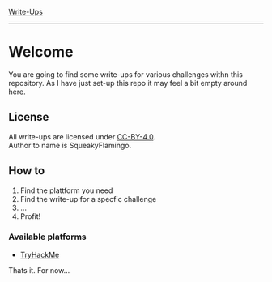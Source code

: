 [Write-Ups]()
___
# Welcome
You are going to find some write-ups for various challenges withn this repository.
As I have just set-up this repo it may feel a bit empty around here.

## License
All write-ups are licensed under [CC-BY-4.0](LICENSE).\
Author to name is SqueakyFlamingo.

## How to
1. Find the plattform you need
2. Find the write-up for a specfic challenge
3. ...
4. Profit!

### Available platforms
- [TryHackMe](/thm/README.md)

Thats it. For now...






